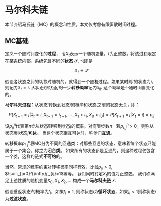 

# 马尔科夫链

本节介绍马氏链（MC）的概念和性质。本文仅考虑有限离散时间过程。

## MC基础

定义一个随时间变化的**过程**， 令$X_t$表示一个随机变量，$t$为正整数。将该过程限定在某系统内部，系统包含不同的**状态** $\mathcal{S}$, 也即是

$$X_t\in \mathcal{S}$$

假设各状态之间的切换时随机的，就得到一个随机过程。如果某时刻$t$的状态为$i$，则记为$X_t=i$. 从状态$i$到状态$j$的一步**转移概率**记为$p_{ij}$. 这个概率是不随时间而变化的。

**马尔科夫过程**：从状态$i$转换到状态$j$的概率和状态$i$之前的状态无关，即：

$$ P(X_{t+1}=j|X_t=i, X_{t-1}=i_{t-1}, \cdots, X_1=i_1, X_0=i_0)= P(X_{t+1}=j|X_t=i) = p_{ij} $$

设$p_{ij}^n$代表第$n$步从状态$i$转移到状态$j$的概率。对有限步数$n$，若$p_{i,j}^n>0$，则称从状态$i$到状态$j$**可达**。 当两个状态相互可达时，称他们**互通**。

转移概率$p_{i,j}^n$将MC分为不同的互通类：对那些互通的状态，意味着每个状态只能属于一个集合，称之为**闭合类**。 如果所有的状态都是互通的，则这种过程仅包含一个类，这样的链式**不可约**的。

当然，常规的概率约束对转移概率同样有效，比如$p_{ij}>0$, $\sum_{j=0}^{\infty}p_{ij}=1$等等。 我们同时约定$X_t$的值为正整数。 我们称满足上述性质的随机变量$X_0, X_1, X_2,...$ 构成一个**马尔科夫链** $X$.

假设重返状态$i$的概率为$f_i$，如果$f_i=1$, 则称状态$i$为**循环状态**，如果$f_i<1$则称状态$i$为**过渡状态**。

